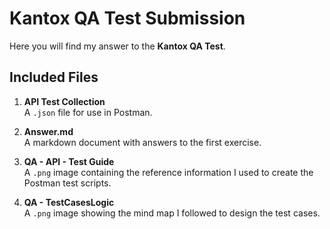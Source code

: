 # Kantox QA Test Submission

Here you will find my answer to the **Kantox QA Test**.

## Included Files

1. **API Test Collection**  
   A `.json` file for use in Postman.

2. **Answer.md**  
   A markdown document with answers to the first exercise.

3. **QA - API - Test Guide**  
   A `.png` image containing the reference information I used to create the Postman test scripts.

4. **QA - TestCasesLogic**  
   A `.png` image showing the mind map I followed to design the test cases.
